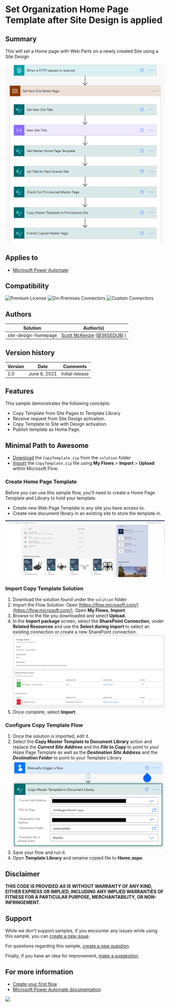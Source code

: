 # Set Organization Home Page Template after Site Design is applied

## Summary

This will set a Home page with Web Parts on a newly created Site using a Site Design 

![Preview](assets/preview.PNG "Automation Preview Image")

## Applies to

*   [Microsoft Power Automate](https://docs.microsoft.com/power-automate/)

## Compatibility

![Premium License](https://img.shields.io/badge/Premium%20License-Not%20Required-green.svg "Premium license not required")
![On-Premises Connectors](https://img.shields.io/badge/On--Premises%20Connectors-No-green.svg "Does not use on-premise connectors")
![Custom Connectors](https://img.shields.io/badge/Custom%20Connectors-Not%20Required-green.svg "Does not use custom connectors")

## Authors

| Solution | Author(s) |
| --- | --- |
| site-design-homepage | [Scott McKenzie](https://github.com/skmckenFVSD) ([@365EDUBI](https://twitter.com/365EDUBI) )

## Version history

| Version | Date | Comments |
| --- | --- | --- |
| 1.0 | June 6, 2021 | Initial release |

## Features

This sample demonstrates the following concepts:

* Copy Template from Site Pages to Template Library
* Receive request from Site Design activation.
* Copy Template to Site with Design activation.
* Publish template as Home Page.


## Minimal Path to Awesome
* [Download](solution/CopyTemplate.zip) the `CopyTemplate.zip` from the `solution` folder
* [Import](https://flow.microsoft.com/en-us/blog/import-export-bap-packages/) the `CopyTemplate.zip` file using **My Flows** > **Import** > **Upload** within Microsoft Flow.

### Create Home Page Template

Before you can use this sample flow, you'll need to create a Home Page Template and Library to hold your template.

* Create new Web Page Template in any site you have access to.
* Create new document library in an existing site to store the template in.

![Preview](assets/homepagetemplate.png "Automation Preview Image")

### Import Copy Template Solution

1.   Download the solution found under the `solution` folder
1.   Import the Flow Solution. Open  [https://flow.microsoft.com/](https://flow.microsoft.com/). Open **My Flows**, **Import**.
1.   Browse to the file you downloaded and select **Upload**.
1.   In the **Import package** screen, select the **SharePoint Connection**, under **Related Resources** and use the **Select during import** to select an existing connection or create a new SharePoint connection.
     ![Import](./assets/ImportCopyTemplate.png)
1.   Once complete, select **Import**.

### Configure Copy Template Flow

1. Once the solution is imported, edit it
1. Select the **Copy Master Template to Document Library** action and replace the ***Current Site Address*** and the ***File to Copy*** to point to your Hope Page Template as well as the  ***Destination Site Address*** and the ***Destination Folder*** to point to your Template Library
   ![Configure Copy Template Flow](assets/ConfigureCopyFlow.png)
1. Save your flow and run it.
1. Open **Template Library** and rename copied file to ***Home.aspx***.

## Disclaimer

**THIS CODE IS PROVIDED** _**AS IS**_ **WITHOUT WARRANTY OF ANY KIND, EITHER EXPRESS OR IMPLIED, INCLUDING ANY IMPLIED WARRANTIES OF FITNESS FOR A PARTICULAR PURPOSE, MERCHANTABILITY, OR NON-INFRINGEMENT.**

## Support

While we don't support samples, if you encounter any issues while using this sample, you can [create a new issue](https://github.com/pnp/powerautomate-samples/issues/new?assignees=&labels=Needs%3A+Triage+%3Amag%3A%2Ctype%3Abug-suspected&template=bug-report.yml&sample=YOURSAMPLENAME&authors=@LinkeD365&title=YOURSAMPLENAME%20-%20).

For questions regarding this sample, [create a new question](https://github.com/pnp/powerautomate-samples/issues/new?assignees=&labels=Needs%3A+Triage+%3Amag%3A%2Ctype%3Abug-suspected&template=question.yml&sample=YOURSAMPLENAME&authors=@LinkeD365&title=YOURSAMPLENAME%20-%20).

Finally, if you have an idea for improvement, [make a suggestion](https://github.com/pnp/powerautomate-samples/issues/new?assignees=&labels=Needs%3A+Triage+%3Amag%3A%2Ctype%3Abug-suspected&template=suggestion.yml&sample=YOURSAMPLENAME&authors=@LinkeD365&title=YOURSAMPLENAME%20-%20).

## For more information

- [Create your first flow](https://docs.microsoft.com/en-us/power-automate/getting-started#create-your-first-flow)
- [Microsoft Power Automate documentation](https://docs.microsoft.com/en-us/power-automate/)


<img src="https://telemetry.sharepointpnp.com/powerautomate-samples/samples/teams-invites-via-graph-api" />
